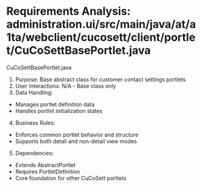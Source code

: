 # Requirements Analysis: administration.ui/src/main/java/at/a1ta/webclient/cucosett/client/portlet/CuCoSettBasePortlet.java

CuCoSettBasePortlet.java
1. Purpose: Base abstract class for customer contact settings portlets
2. User Interactions: N/A - Base class only
3. Data Handling:
- Manages portlet definition data
- Handles portlet initialization states
4. Business Rules:
- Enforces common portlet behavior and structure
- Supports both detail and non-detail view modes
5. Dependencies:
- Extends AbstractPortlet
- Requires PortletDefinition
- Core foundation for other CuCoSett portlets